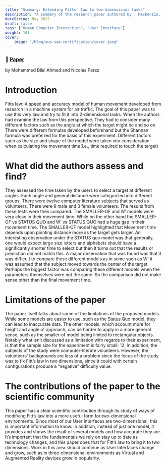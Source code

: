 ```yaml
---
title: "Summary: Extending Fitts' law to two-dimensional tasks"
description: "A summary of the research paper authored by : MacKenzie, I. S., & Buxton, W."
dateString: May 2022
draft: false
tags: ["Human Computer Interaction", "User Interface"]
weight: 101
cover:
    image: "/blog/aws-saa-certification/cover.jpeg"
---
```


### 🔗 [Paper](https://dl.acm.org/doi/10.1145/142750.142794)

by Mohammed Bilal Ahmed and Nicolas Perez
# Introduction
Fitts law: A speed and accuracy model of human movement developed from
research in a machine system for air traffic. The goal of this paper was to use this very
law and try to fit it into 2-dimensional tasks. When the authors had examine the law from
this perspective. They had to consider many different factors such as the angle at which
the target might be and so on. There were different formulas developed beforehand but
the Shannan formula was preferred for the basis of this experiment. Different factors
such as the size and shape of the model were taken into consideration when calculating
the movement time(i.e., time required to touch the target)

# What did the authors assess and find?
They assessed the time taken by the users to select a target at different angles.
Each angle and general distance were categorized into different groups. There were
twelve computer literature subjects that served as volunteers. There were 9 male and 3
female volunteers. The results from these tests were then compared. The
SMALLER-OF and W’ models were very close in their movement time. While on the
other hand the SMALLER-OF vs STATUS QUO and W’ vs STATUS QUO had a huge
gap in their movement time. The SMALLER-OF model highlighted that Movement time
depends upon pointing distance more as the target gets larger. An interesting
observation under the STATUS quo model was that generally, one would expect large
size letters and alphabets should have a significantly shorter time to select but then it
turns out that the results or prediction did not match this. A major observation that was
found was that it was difficult to compare these different models as in some such as W’
it was assumed that the subject moved towards the center of the target. Perhaps the
biggest factor was comparing these different models when the parameters themselves
were not the same. So the comparison did not make sense other than the final
movement time.
# Limitations of the paper
The paper itself talks about some of the limitations of the proposed models.
While some models are easier to use, such as the Status Quo model, they can lead to
inaccurate data. The other models, which account more for height and angle of
approach, can be harder to apply in a more general sense, such as the smaller-of
model being limited to rectangular objects. Notably what isn’t discussed as a limitation
with regards to their experiment, is that the sample size for the experiment is fairly
small: 12. In addition, the subjects of the study were computer-literate volunteers.
However, the volunteers' backgrounds are less of a problem since the focus of the study
was to fix Fitt’s law in two dimensions, since it could with certain configurations produce
a “negative” difficulty value.
# The contributions of the paper to the scientific community
This paper has a clear scientific contribution through its study of ways of
modifying Fitt’s law into a more useful form for two-dimensional environments. Since
most of our User Interfaces are two-dimensional, this is important information to know.
In addition, instead of just one model, it provides and shows the result of several models
and how accurate they are. It’s important that the fundamentals we rely on stay up to
date as technology changes, and this paper does that for Fitt’s law to bring it to two
dimensions. Work in this area should continue as User Interfaces change and grow,
such as in three-dimensional environments as Virtual and Augmented Reality devices
grow in popularity.
